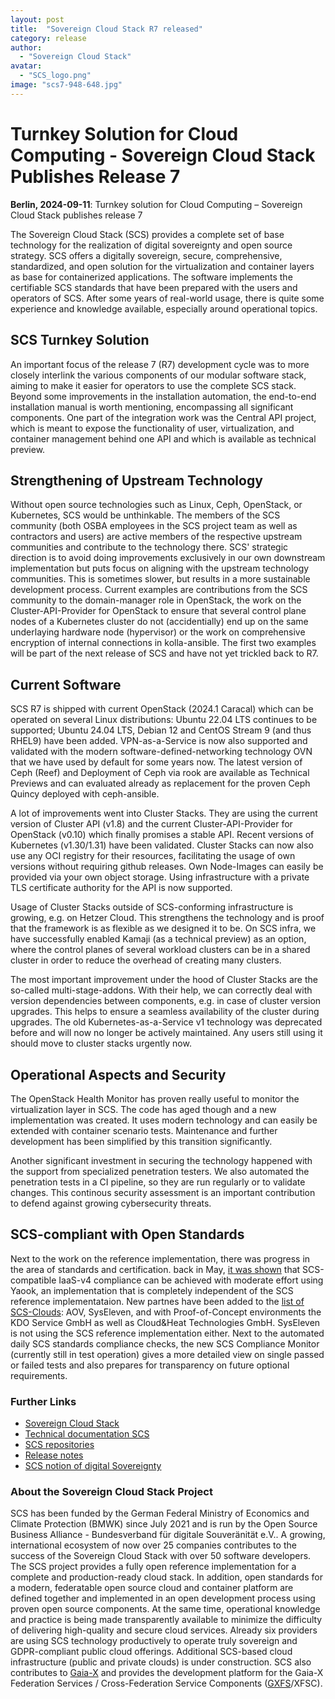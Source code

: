 ```yaml
---
layout: post
title:  "Sovereign Cloud Stack R7 released"
category: release
author:
  - "Sovereign Cloud Stack"
avatar:
  - "SCS_logo.png"
image: "scs7-948-648.jpg"
---
```

# Turnkey Solution for Cloud Computing - Sovereign Cloud Stack Publishes Release 7

**Berlin, 2024-09-11**: Turnkey solution for Cloud Computing – Sovereign Cloud Stack publishes release 7

The Sovereign Cloud Stack (SCS) provides a complete set of base technology
for the realization of digital sovereignty and open source strategy. SCS
offers a digitally sovereign, secure, comprehensive, standardized,
and open solution for the virtualization and container layers as base for
containerized applications. The software implements the certifiable SCS
standards that have been prepared with the users and operators of SCS.
After some years of real-world usage, there is quite some experience and
knowledge available, especially around operational topics.

## SCS Turnkey Solution

An important focus of the release 7 (R7) development cycle was to more
closely interlink the various components of our modular software stack,
aiming to make it easier for operators to use the complete SCS stack.
Beyond some improvements in the installation automation, the end-to-end
installation manual is worth mentioning, encompassing all significant
components. One part of the integration work was the Central API project,
which is meant to expose the functionality of user, virtualization,
and container management behind one API and which is available as technical
preview.

## Strengthening of Upstream Technology

Without open source technologies such as Linux, Ceph, OpenStack, or
Kubernetes, SCS would be unthinkable. The members of the SCS community
(both OSBA employees in the SCS project team as well as contractors and
users) are active members of the respective upstream communities and
contribute to the technology there. SCS' strategic direction is to
avoid doing improvements exclusively in our own downstream implementation
but puts focus on aligning with the upstream technology communities.
This is sometimes slower, but results in a more sustainable development
process. Current examples are contributions from the SCS
community to the domain-manager role in OpenStack, the work on
the Cluster-API-Provider for OpenStack to ensure that several control
plane nodes of a Kubernetes cluster do not (accidentially) end up on the
same underlaying hardware node (hypervisor) or the work on comprehensive
encryption of internal connections in kolla-ansible. The first two
examples will be part of the next release of SCS and have not yet trickled
back to R7.

## Current Software

SCS R7 is shipped with current OpenStack (2024.1 Caracal) which can be operated
on several Linux distributions: Ubuntu 22.04 LTS continues to be supported;
Ubuntu 24.04 LTS, Debian 12 and CentOS Stream 9 (and thus RHEL9) have been added. VPN-as-a-Service
is now also supported and validated with the modern software-defined-networking
technology OVN that we have used by default for some years now. The latest version
of Ceph (Reef) and Deployment of Ceph via rook are available as Technical
Previews and can evaluated already as replacement for the proven Ceph Quincy
deployed with ceph-ansible.

A lot of improvements went into Cluster Stacks. They are using the current
version of Cluster API (v1.8) and the current Cluster-API-Provider for OpenStack
(v0.10) which finally promises a stable API. Recent versions of Kubernetes
(v1.30/1.31) have been validated. Cluster Stacks can now also use any OCI registry
for their resources, facilitating the usage of own versions without requiring github
releases. Own Node-Images can easily be provided via your own object storage.
Using infrastructure with a private TLS certificate authority for the API is
now supported.

Usage of Cluster Stacks outside of SCS-conforming infrastructure is growing,
e.g. on Hetzer Cloud. This strengthens the technology and is proof that the
framework is as flexible as we designed it to be. On SCS infra, we have
successfully enabled Kamaji (as a technical preview) as an option, where the
control planes of several workload clusters can be in a shared cluster in order
to reduce the overhead of creating many clusters. 

The most important improvement under the hood of Cluster Stacks are the
so-called multi-stage-addons. With their help, we can correctly deal
with version dependencies between components, e.g. in case of cluster
version upgrades. This helps to ensure a seamless availability of the
cluster during upgrades. The old Kubernetes-as-a-Service v1 technology
was deprecated before and will now no longer be actively maintained.
Any users still using it should move to cluster stacks urgently now.

## Operational Aspects and Security

The OpenStack Health Monitor has proven really useful to monitor the
virtualization layer in SCS. The code has aged though and a new implementation
was created. It uses modern technology and can easily be extended with
container scenario tests. Maintenance and further development has been
simplified by this transition significantly.

Another significant investment in securing the technology happened with
the support from specialized penetration testers. We also automated the
penetration tests in a CI pipeline, so they are run regularly or to validate
changes. This continous security assessment is an important contribution
to defend against growing cybersecurity threats.

## SCS-compliant with Open Standards

Next to the work on the reference implementation, there was progress in the
area of standards and certification.
back in May, [it was shown](https://scs.community/2024/05/13/cost-of-making-an-openstack-cluster-scs-compliant/)
that SCS-compatible IaaS-v4 compliance can be achieved with moderate effort
using Yaook, an implementation that is completely independent of the SCS
reference implementataion.
New partnes have been added to the
[list of SCS-Clouds](https://docs.scs.community/standards/certification/overview/#compliant-cloud-environments):
AOV, SysEleven, and with Proof-of-Concept environments the KDO Service
GmbH as well as Cloud&Heat Technologies GmbH. SysEleven is not using
the SCS reference implementation either. Next to the automated daily
SCS standards compliance checks, the new SCS Compliance Monitor (currently
still in test operation) gives a more detailed view on single passed or
failed tests and also prepares for transparency on future optional
requirements.

### Further Links

- [Sovereign Cloud Stack](https://scs.community/)
- [Technical documentation SCS](https://docs.scs.community/docs)
- [SCS repositories](https://github.com/SovereignCloudStack)
- [Release notes](https://docs.scs.community/docs/category/releases)
- [SCS notion of digital Sovereignty](https://the-report.cloud/why-digital-sovereignty-is-more-than-mere-legal-compliance/)

### About the Sovereign Cloud Stack Project

SCS has been funded by the German Federal Ministry of Economics and Climate
Protection (BMWK) since July 2021 and is run by the Open Source Business
Alliance - Bundesverband für digitale Souveränität e.V.. A growing,
international ecosystem of now over 25 companies contributes to the success of
the Sovereign Cloud Stack with over 50 software developers.
The SCS project provides a fully open reference implementation for a complete
and production-ready cloud stack. In addition, open
standards for a modern, federatable open source cloud and container platform
are defined together and implemented in an open development process using proven open
source components. At the same time, operational knowledge and practice is
being made transparently available to minimize the difficulty of delivering
high-quality and secure cloud services. Already six providers are using SCS
technology productively to operate truly sovereign and GDPR-compliant public
cloud offerings. Additional SCS-based cloud infrastructure (public and private
clouds) is under construction. SCS also contributes to
[Gaia-X](https://gaia-x.eu/) and provides the
development platform for the Gaia-X Federation Services / Cross-Federation
Service Components ([GXFS](https://www.gxfs.eu/)/XFSC).

